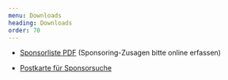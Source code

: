 ```yaml
---
menu: Downloads
heading: Downloads
order: 70
---
```


* [Sponsorliste PDF](assets/sponsorliste-2021.pdf) (Sponsoring-Zusagen bitte online erfassen)

* [Postkarte für Sponsorsuche](assets/postkarte-2021.pdf)


